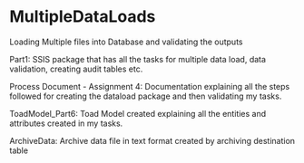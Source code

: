 # MultipleDataLoads
Loading Multiple files into Database and validating the outputs

Part1: SSIS package that has all the tasks for multiple data load, data validation, creating audit tables etc.

Process Document - Assignment 4: Documentation explaining all the steps followed for creating the dataload package and then validating my tasks.

ToadModel_Part6: Toad Model created explaining all the entities and attributes created in my tasks.

ArchiveData: Archive data file in text format created by archiving destination table
